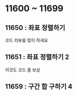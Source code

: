 # 11600 ~ 11699


## 11650 : 좌표 정렬하기
코드 리뷰를 많이 하세요

## 11651 : 좌표 정렬하기 2
이것도 코드 좀 보삼

## 11659 : 구간 합 구하기 4
